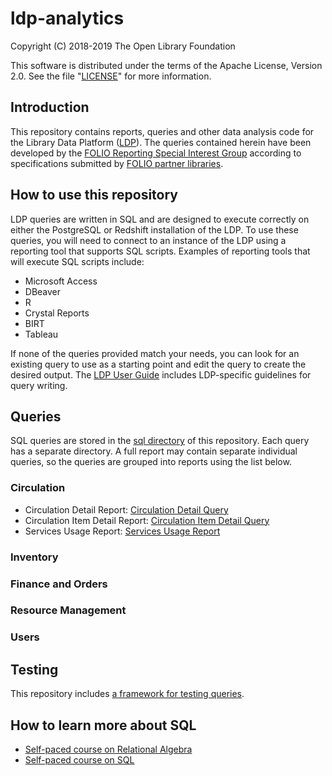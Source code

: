 # ldp-analytics

Copyright (C) 2018-2019 The Open Library Foundation

This software is distributed under the terms of the Apache License,
Version 2.0. See the file "[LICENSE](LICENSE)" for more information.


## Introduction

This repository contains reports, queries and other data analysis code for the Library Data Platform ([LDP](https://github.com/folio-org/ldp)). The queries contained herein have been developed by the [FOLIO Reporting Special Interest Group](https://wiki.folio.org/display/RPT/) according to specifications submitted by [FOLIO partner libraries](https://www.folio.org/community/support/).


## How to use this repository

LDP queries are written in SQL and are designed to execute correctly on either the PostgreSQL or Redshift installation of the LDP. To use these queries, you will need to connect to an instance of the LDP using a reporting tool that supports SQL scripts. Examples of reporting tools that will execute SQL scripts include:

* Microsoft Access
* DBeaver
* R
* Crystal Reports
* BIRT
* Tableau

If none of the queries provided match your needs, you can look for an existing
query to use as a starting point and edit the query to create the desired
output.  The [LDP User
Guide](https://github.com/folio-org/ldp/blob/master/USER_GUIDE.md) includes
LDP-specific guidelines for query writing.


## Queries

SQL queries are stored in the [sql directory](sql) of this repository. Each query has a separate directory. A full report may contain separate individual queries, so the queries are grouped into reports using the list below.

### Circulation

* Circulation Detail Report: [Circulation Detail Query](sql/circ_detail)
* Circulation Item Detail Report: [Circulation Item Detail Query](sql/circ_item_detail)
* Services Usage Report: [Services Usage Report](sql/services_usage)

### Inventory

### Finance and Orders

### Resource Management

### Users


## Testing

This repository includes [a framework for testing queries](TESTING.md).


## How to learn more about SQL

* [Self-paced course on Relational Algebra](https://lagunita.stanford.edu/courses/DB/RA/SelfPaced/about)
* [Self-paced course on SQL](https://lagunita.stanford.edu/courses/DB/SQL/SelfPaced/about)


